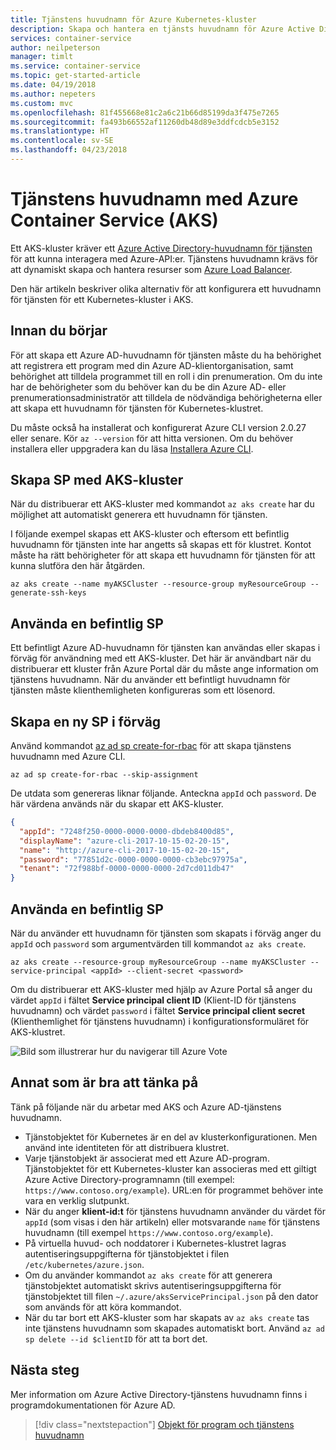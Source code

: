 ```yaml
---
title: Tjänstens huvudnamn för Azure Kubernetes-kluster
description: Skapa och hantera en tjänsts huvudnamn för Azure Active Directory för ett Kubernetes-kluster i AKS
services: container-service
author: neilpeterson
manager: timlt
ms.service: container-service
ms.topic: get-started-article
ms.date: 04/19/2018
ms.author: nepeters
ms.custom: mvc
ms.openlocfilehash: 81f455668e81c2a6c21b66d85199da3f475e7265
ms.sourcegitcommit: fa493b66552af11260db48d89e3ddfcdcb5e3152
ms.translationtype: HT
ms.contentlocale: sv-SE
ms.lasthandoff: 04/23/2018
---
```

# <a name="service-principals-with-azure-container-service-aks"></a>Tjänstens huvudnamn med Azure Container Service (AKS)

Ett AKS-kluster kräver ett [Azure Active Directory-huvudnamn för tjänsten][aad-service-principal] för att kunna interagera med Azure-API:er. Tjänstens huvudnamn krävs för att dynamiskt skapa och hantera resurser som [Azure Load Balancer][azure-load-balancer-overview].

Den här artikeln beskriver olika alternativ för att konfigurera ett huvudnamn för tjänsten för ett Kubernetes-kluster i AKS.

## <a name="before-you-begin"></a>Innan du börjar


För att skapa ett Azure AD-huvudnamn för tjänsten måste du ha behörighet att registrera ett program med din Azure AD-klientorganisation, samt behörighet att tilldela programmet till en roll i din prenumeration. Om du inte har de behörigheter som du behöver kan du be din Azure AD- eller prenumerationsadministratör att tilldela de nödvändiga behörigheterna eller att skapa ett huvudnamn för tjänsten för Kubernetes-klustret.

Du måste också ha installerat och konfigurerat Azure CLI version 2.0.27 eller senare. Kör `az --version` för att hitta versionen. Om du behöver installera eller uppgradera kan du läsa [Installera Azure CLI][install-azure-cli].

## <a name="create-sp-with-aks-cluster"></a>Skapa SP med AKS-kluster

När du distribuerar ett AKS-kluster med kommandot `az aks create` har du möjlighet att automatiskt generera ett huvudnamn för tjänsten.

I följande exempel skapas ett AKS-kluster och eftersom ett befintlig huvudnamn för tjänsten inte har angetts så skapas ett för klustret. Kontot måste ha rätt behörigheter för att skapa ett huvudnamn för tjänsten för att kunna slutföra den här åtgärden.

```azurecli
az aks create --name myAKSCluster --resource-group myResourceGroup --generate-ssh-keys
```

## <a name="use-an-existing-sp"></a>Använda en befintlig SP

Ett befintligt Azure AD-huvudnamn för tjänsten kan användas eller skapas i förväg för användning med ett AKS-kluster. Det här är användbart när du distribuerar ett kluster från Azure Portal där du måste ange information om tjänstens huvudnamn. När du använder ett befintligt huvudnamn för tjänsten måste klienthemligheten konfigureras som ett lösenord.

## <a name="pre-create-a-new-sp"></a>Skapa en ny SP i förväg

Använd kommandot [az ad sp create-for-rbac][az-ad-sp-create] för att skapa tjänstens huvudnamn med Azure CLI.

```azurecli
az ad sp create-for-rbac --skip-assignment
```

De utdata som genereras liknar följande. Anteckna `appId` och `password`. De här värdena används när du skapar ett AKS-kluster.

```json
{
  "appId": "7248f250-0000-0000-0000-dbdeb8400d85",
  "displayName": "azure-cli-2017-10-15-02-20-15",
  "name": "http://azure-cli-2017-10-15-02-20-15",
  "password": "77851d2c-0000-0000-0000-cb3ebc97975a",
  "tenant": "72f988bf-0000-0000-0000-2d7cd011db47"
}
```

## <a name="use-an-existing-sp"></a>Använda en befintlig SP

När du använder ett huvudnamn för tjänsten som skapats i förväg anger du `appId` och `password` som argumentvärden till kommandot `az aks create`.

```azurecli-interactive
az aks create --resource-group myResourceGroup --name myAKSCluster --service-principal <appId> --client-secret <password>
```

Om du distribuerar ett AKS-kluster med hjälp av Azure Portal så anger du värdet `appId` i fältet **Service principal client ID** (Klient-ID för tjänstens huvudnamn) och värdet `password` i fältet **Service principal client secret** (Klienthemlighet för tjänstens huvudnamn) i konfigurationsformuläret för AKS-klustret.

![Bild som illustrerar hur du navigerar till Azure Vote](media/container-service-kubernetes-service-principal/sp-portal.png)

## <a name="additional-considerations"></a>Annat som är bra att tänka på

Tänk på följande när du arbetar med AKS och Azure AD-tjänstens huvudnamn.

* Tjänstobjektet för Kubernetes är en del av klusterkonfigurationen. Men använd inte identiteten för att distribuera klustret.
* Varje tjänstobjekt är associerat med ett Azure AD-program. Tjänstobjektet för ett Kubernetes-kluster kan associeras med ett giltigt Azure Active Directory-programnamn (till exempel: `https://www.contoso.org/example`). URL:en för programmet behöver inte vara en verklig slutpunkt.
* När du anger **klient-id:t** för tjänstens huvudnamn använder du värdet för `appId` (som visas i den här artikeln) eller motsvarande `name` för tjänstens huvudnamn (till exempel `https://www.contoso.org/example`).
* På virtuella huvud- och noddatorer i Kubernetes-klustret lagras autentiseringsuppgifterna för tjänstobjektet i filen `/etc/kubernetes/azure.json`.
* Om du använder kommandot `az aks create` för att generera tjänstobjektet automatiskt skrivs autentiseringsuppgifterna för tjänstobjektet till filen `~/.azure/aksServicePrincipal.json` på den dator som används för att köra kommandot.
* När du tar bort ett AKS-kluster som har skapats av `az aks create` tas inte tjänstens huvudnamn som skapades automatiskt bort. Använd `az ad sp delete --id $clientID` för att ta bort det.

## <a name="next-steps"></a>Nästa steg

Mer information om Azure Active Directory-tjänstens huvudnamn finns i programdokumentationen för Azure AD.

> [!div class="nextstepaction"]
> [Objekt för program och tjänstens huvudnamn][service-principal]

<!-- LINKS - internal -->
[aad-service-principal]: ../active-directory/develop/active-directory-application-objects.md
[acr-intro]: ../container-registry/container-registry-intro.md
[az-ad-sp-create]: /cli/azure/ad/sp#az_ad_sp_create_for_rbac
[azure-load-balancer-overview]: ../load-balancer/load-balancer-overview.md
[install-azure-cli]: /cli/azure/install-azure-cli
[service-principal]: ../active-directory/develop/active-directory-application-objects.md
[user-defined-routes]: ../load-balancer/load-balancer-overview.md